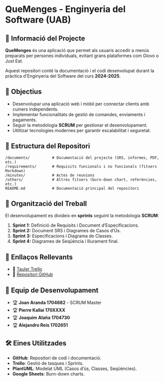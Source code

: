 # QueMenges - Enginyeria del Software (UAB)

## 📌 Informació del Projecte
**QueMenges** és una aplicació que permet als usuaris accedir a menús preparats per persones individuals, evitant grans plataformes com Glovo o Just Eat. 

Aquest repositori conté la documentació i el codi desenvolupat durant la pràctica d'Enginyeria del Software del curs **2024-2025**.

## 🚀 Objectius
- Desenvolupar una aplicació web i mòbil per connectar clients amb cuiners independents.
- Implementar funcionalitats de gestió de comandes, enviaments i pagaments.
- Seguir la metodologia **SCRUM** per gestionar el desenvolupament.
- Utilitzar tecnologies modernes per garantir escalabilitat i seguretat.

## 📂 Estructura del Repositori

```
/documents/          # Documentació del projecte (SRS, informes, PDF, etc.)
/requirements/       # Requisits funcionals i no funcionals (fitxers Markdown)
/minutes/            # Actes de reunions
/others/             # Altres fitxers (burn-down chart, referències, etc.)
README.md            # Documentació principal del repositori
```

## 📅 Organització del Treball

El desenvolupament es divideix en **sprints** seguint la metodologia **SCRUM**:
1. **Sprint 1:** Definició de Requisits i Document d’Especificacions.
2. **Sprint 2:** Document SRS i Diagrames de Casos d’Ús.
3. **Sprint 3:** Especificacions i Diagrama de Classes.
4. **Sprint 4:** Diagrames de Seqüència i lliurament final.

## 📎 Enllaços Rellevants
- 🔗 [Tauler Trello](https://trello.com/b/msV7vYKq/es23uab411-yy)
- 🔗 [Repositori GitHub](https://github.com/jarandadev/ES23UAB411-YY)

## 👥 Equip de Desenvolupament
- 🏆 **Joan Aranda 1704682** - SCRUM Master 
- 🏆 **Pierre Kallai 170XXXX**
- 🏆 **Joaquim Alaña 1704730**
- 🏆 **Alejandro Reis 1702651**

## 🛠️ Eines Utilitzades
- **GitHub**: Repositori de codi i documentació.
- **Trello**: Gestió de tasques i Sprints.
- **PlantUML**: Modelat UML (Casos d’ús, Classes, Seqüències).
- **Google Sheets**: Burn-down charts.
